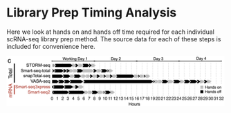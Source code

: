 # Library Prep Timing Analysis

Here we look at hands on and hands off time required for
each individual scRNA-seq library prep method. The source
data for each of these steps is included for convenience here.

<img title="Timing analysis" alt="Timing analysis" src="/images/timing_analysis.png">